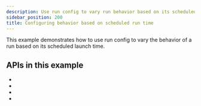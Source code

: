 ```yaml
---
description: Use run config to vary run behavior based on its scheduled launch time.
sidebar_position: 200
title: Configuring behavior based on scheduled run time
---
```


This example demonstrates how to use run config to vary the behavior of a run based on its scheduled launch time.

<CodeExample
  path="docs_snippets/docs_snippets/concepts/partitions_schedules_sensors/schedules/schedules.py"
  startAfter="start_run_config_schedule"
  endBefore="end_run_config_schedule"
/>

## APIs in this example

- <PyObject section="assets" module="dagster" object="asset" decorator />
- <PyObject section="execution" module="dagster" object="AssetExecutionContext" />
- <PyObject section="schedules-sensors" object="ScheduleEvaluationContext" />
- <PyObject section="schedules-sensors" module="dagster" object="RunRequest" />
